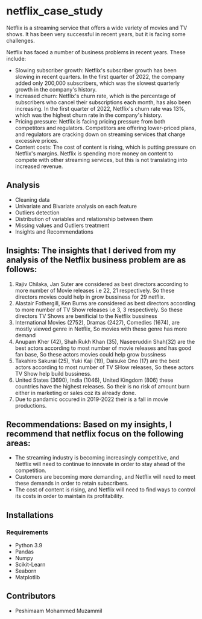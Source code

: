 # netflix_case_study

Netflix is a streaming service that offers a wide variety of movies and TV shows. It has been very successful in recent years, but it is facing some challenges.

Netflix has faced a number of business problems in recent years. These include:

- Slowing subscriber growth: Netflix's subscriber growth has been slowing in recent quarters. In the first quarter of 2022, the company added only 200,000 subscribers, which was the slowest quarterly growth in the company's history.
- Increased churn: Netflix's churn rate, which is the percentage of subscribers who cancel their subscriptions each month, has also been increasing. In the first quarter of 2022, Netflix's churn rate was 13%, which was the highest churn rate in the company's history.
- Pricing pressure: Netflix is facing pricing pressure from both competitors and regulators. Competitors are offering lower-priced plans, and regulators are cracking down on streaming services that charge excessive prices.
- Content costs: The cost of content is rising, which is putting pressure on Netflix's margins. Netflix is spending more money on content to compete with other streaming services, but this is not translating into increased revenue.

## Analysis
- Cleaning data
- Univariate and Bivariate analysis on each feature
- Outliers detection
- Distribution of variables and relationship between them
- Missing values and Outliers treatment
- Insights and Recommendations

## Insights: The insights that I derived from my analysis of the Netflix business problem are as follows:
1. Rajiv Chilaka, Jan Suter are considered as best directors according to more number of Movie releases i.e 22, 21 respectively. So these directors movies could help in grow bussiness for 29 netflix.
2. Alastair Fothergill, Ken Burns are considered as best directors according to more number of TV Show releases i.e 3, 3 respectively. So these directors TV Shows are benificial to the Netflix bussiness
3. International Movies (2752), Dramas (2427), Comedies (1674), are mostly viewed genre in Netflix, So movies with these genre has more demand
4. Anupam Kher (42), Shah Rukh Khan (35), Naseeruddin Shah(32) are the best actors according to most number of movie releases and has good fan base, So these actors movies could help grow bussiness
5. Takahiro Sakurai (25), Yuki Kaji (19), Daisuke Ono (17) are the best actors according to most number of TV SHow releases, So these actors TV Show help build bussiness.
6. United States (3690), India (1046), United Kingdom (806) these countries have the highest releases. So their is no risk of amount burn either in marketing or sales coz its already done.
7. Due to pandamic occured in 2019-2022 their is a fall in movie productions.

## Recommendations: Based on my insights, I recommend that netflix focus on the following areas:
- The streaming industry is becoming increasingly competitive, and Netflix will need to continue to innovate in order to stay ahead of the competition.
- Customers are becoming more demanding, and Netflix will need to meet these demands in order to retain subscribers.
- The cost of content is rising, and Netflix will need to find ways to control its costs in order to maintain its profitability.


## Installations
### Requirements
- Python 3.9
- Pandas
- Numpy
- Scikit-Learn
- Seaborn
- Matplotlib

## Contributors
- Peshimaam Mohammed Muzammil
